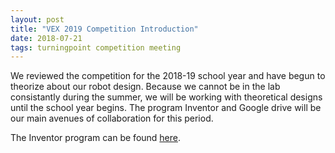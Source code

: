 ```yaml
---
layout: post
title: "VEX 2019 Competition Introduction"
date: 2018-07-21
tags: turningpoint competition meeting
---
```


We reviewed the competition for the 2018-19 school year and have begun to theorize about our robot design. Because we cannot be in the lab 
consistantly during the summer, we will be working with theoretical designs until the school year begins. The program Inventor and Google 
drive will be our main avenues of collaboration for this period.

The Inventor program can be found [here](https://www.autodesk.com/education/free-software/inventor-professional).
